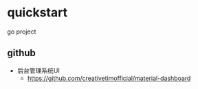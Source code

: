 # quickstart
go project

## github

* 后台管理系统UI
  * https://github.com/creativetimofficial/material-dashboard

